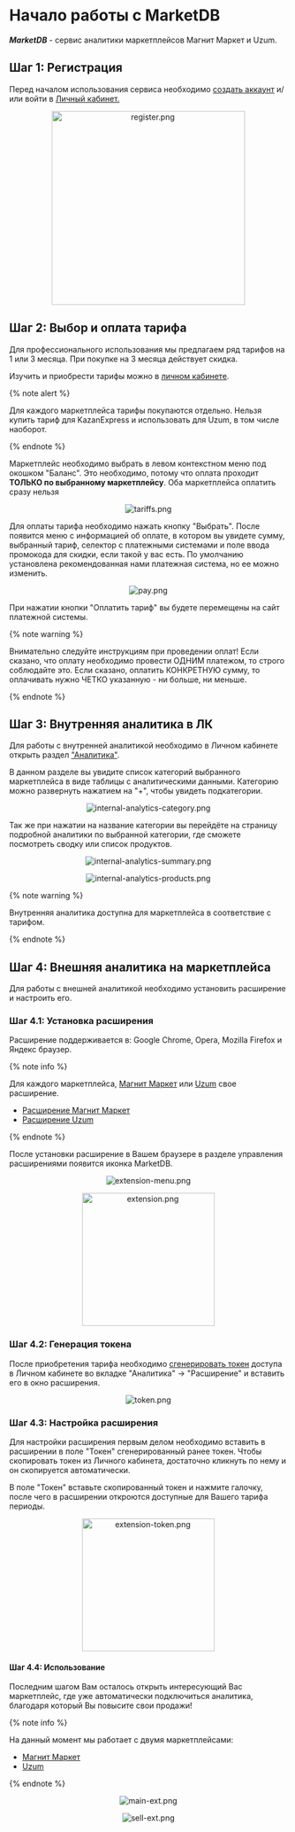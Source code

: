 # Начало работы с MarketDB

**_MarketDB_** - сервис аналитики маркетплейсов Магнит Маркет и Uzum.

## Шаг 1: Регистрация

Перед началом использования сервиса необходимо [создать аккаунт](https://space.marketdb.pro/auth/register) и/или войти в [Личный кабинет.](https://space.marketdb.pro/auth/login)

<p align="center">
  <img src="_images/register.png" width="350x" alt="register.png">
</p>

## Шаг 2: Выбор и оплата тарифа

Для профессионального использования мы предлагаем ряд тарифов на 1 или 3 месяца. При покупке на 3 месяца действует скидка.

Изучить и приобрести тарифы можно в [личном кабинете](https://space.marketdb.pro/pricing).

{% note alert %}

Для каждого маркетплейса тарифы покупаются отдельно. Нельзя купить тариф для KazanExpress и использовать для Uzum, в том числе наоборот.

{% endnote %}

Маркетплейс необходимо выбрать в левом контекстном меню под окошком "Баланс". 
Это необходимо, потому что оплата проходит **ТОЛЬКО по выбранному маркетплейсу**. 
Оба маркетплейса оплатить сразу нельзя

<p align="center">
  <img src=_images/tariffs.png alt=tariffs.png>
</p>

Для оплаты тарифа необходимо нажать кнопку "Выбрать". После появится меню с информацией об оплате, в котором вы увидете сумму, выбранный тариф, селектор с платежными системами и поле ввода промокода для скидки, если такой у вас есть.
По умолчанию установлена рекомендованная нами платежная система, но ее можно изменить.

<p align="center">
  <img src=_images/pay.png alt=pay.png>
</p>

При нажатии кнопки "Оплатить тариф" вы будете перемещены на сайт платежной системы.

{% note warning %}

Внимательно следуйте инструкциям при проведении оплат! 
Если сказано, что оплату необходимо провести ОДНИМ платежом, то строго соблюдайте это.
Если сказано, оплатить КОНКРЕТНУЮ сумму, то оплачивать нужно ЧЕТКО указанную - ни больше, ни меньше.

{% endnote %}

## Шаг 3: Внутренняя аналитика в ЛК

Для работы с внутренней аналитикой необходимо в Личном кабинете открыть раздел ["Аналитика"](https://space.marketdb.pro/analytics/categories).

В данном разделе вы увидите список категорий выбранного маркетплейса в виде таблицы с аналитическими данными.
Категорию можно развернуть нажатием на "+", чтобы увидеть подкатегории. 

<p align="center">
  <img src=_images/internal-analytics-category.png alt=internal-analytics-category.png>
</p>

Так же при нажатии на название категории вы перейдёте на страницу подробной аналитики по выбранной категории, где сможете посмотреть сводку или список продуктов.

<p align="center">
  <img src=_images/internal-analytics-summary.png alt=internal-analytics-summary.png>
</p>

<p align="center">
  <img src=_images/internal-analytics-products.png alt=internal-analytics-products.png>
</p>

{% note warning %}

Внутренняя аналитика доступна для маркетплейса в соответствие с тарифом. 

{% endnote %}

## Шаг 4: Внешняя аналитика на маркетплейса

Для работы с внешней аналитикой необходимо установить расширение и настроить его.

### Шаг 4.1: Установка расширения

Расширение поддерживается в: Google Chrome, Opera, Mozilla Firefox и Яндекс браузер.

{% note info %}

Для каждого маркетплейса, [Магнит Маркет](https://marketdb.ru) или [Uzum](https://marketdb.org) свое расширение.
* [Расширение Магнит Маркет](https://chrome.google.com/webstore/detail/marketdb-%D0%B0%D0%BD%D0%B0%D0%BB%D0%B8%D1%82%D0%B8%D0%BA%D0%B0-kazane/cfkfachbapidmnjkcandfhlbnfiialei?hl=ru)
* [Расширение Uzum](https://chrome.google.com/webstore/detail/marketdb-%D0%B0%D0%BD%D0%B0%D0%BB%D0%B8%D1%82%D0%B8%D0%BA%D0%B0-uzumuz/blgbandfopjlfnfpgknfmdkboekolpcc?hl=ru)

{% endnote %}

После установки расширение в Вашем браузере в разделе управления расширениями появится иконка MarketDB.

<p align="center">
  <img src=_images/extension-menu.png alt=extension-menu.png>
</p>

<p align="center">
  <img src=_images/extension.png width=240x alt=extension.png>
</p>

### Шаг 4.2: Генерация токена

После приобретения тарифа необходимо [сгенерировать токен](https://space.marketdb.pro/extension) доступа в Личном кабинете во вкладке "Аналитика" -> "Расширение" и вставить его в окно расширения.

<p align="center">
  <img src=_images/token.png alt=token.png>
</p>

### Шаг 4.3: Настройка расширения

Для настройки расширения первым делом необходимо вставить в расширении в поле "Токен" сгенерированный ранее токен. Чтобы скопировать токен из Личного кабинета, достаточно кликнуть по нему и он скопируется автоматически.

В поле "Токен" вставьте скопированный токен и нажмите галочку, после чего в расширении откроются доступные для Вашего тарифа периоды.

<p align="center">
  <img src=_images/extension-token.png width=240x alt=extension-token.png>
</p>

#### Шаг 4.4: Использование

Последним шагом Вам осталось открыть интересующий Вас маркетплейс, где уже автоматически подключиться аналитика, благодаря который Вы повысите свои продажи!

{% note info %}

На данный момент мы работает с двумя маркетплейсами:
* [Магнит Маркет](https://mm.ru/)
* [Uzum](https://uzum.uz/ru)

{% endnote %}

<p align="center">
  <img src=_images/main-ext.png alt=main-ext.png>
</p>

<p align="center">
  <img src=_images/sell-ext.png alt=sell-ext.png>
</p>

